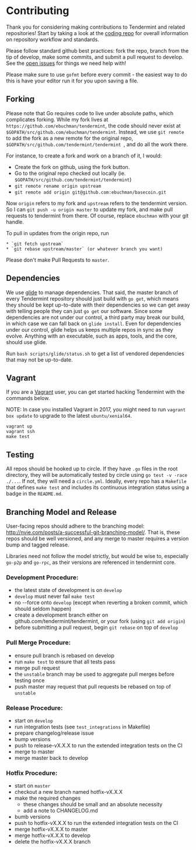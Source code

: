 # Contributing

Thank you for considering making contributions to Tendermint and related repositories! Start by taking a look at the [coding repo](https://github.com/tendermint/coding) for overall information on repository workflow and standards.

Please follow standard github best practices: fork the repo, branch from the tip of develop, make some commits, and submit a pull request to develop. See the [open issues](https://github.com/tendermint/tendermint/issues) for things we need help with!

Please make sure to use `gofmt` before every commit - the easiest way to do this is have your editor run it for you upon saving a file.

## Forking

Please note that Go requires code to live under absolute paths, which complicates forking.
While my fork lives at `https://github.com/ebuchman/tendermint`,
the code should never exist at  `$GOPATH/src/github.com/ebuchman/tendermint`.
Instead, we use `git remote` to add the fork as a new remote for the original repo,
`$GOPATH/src/github.com/tendermint/tendermint `, and do all the work there.

For instance, to create a fork and work on a branch of it, I would:

  * Create the fork on github, using the fork button.
  * Go to the original repo checked out locally (ie. `$GOPATH/src/github.com/tendermint/tendermint`)
  * `git remote rename origin upstream`
  * `git remote add origin git@github.com:ebuchman/basecoin.git`

Now `origin` refers to my fork and `upstream` refers to the tendermint version.
So I can `git push -u origin master` to update my fork, and make pull requests to tendermint from there.
Of course, replace `ebuchman` with your git handle.

To pull in updates from the origin repo, run

    * `git fetch upstream`
    * `git rebase upstream/master` (or whatever branch you want)

Please don't make Pull Requests to `master`.

## Dependencies

We use [glide](https://github.com/masterminds/glide) to manage dependencies.
That said, the master branch of every Tendermint repository should just build with `go get`, which means they should be kept up-to-date with their dependencies so we can get away with telling people they can just `go get` our software.
Since some dependencies are not under our control, a third party may break our build, in which case we can fall back on `glide install`. Even for dependencies under our control, glide helps us keeps multiple repos in sync as they evolve. Anything with an executable, such as apps, tools, and the core, should use glide.

Run `bash scripts/glide/status.sh` to get a list of vendored dependencies that may not be up-to-date.

## Vagrant

If you are a [Vagrant](https://www.vagrantup.com/) user, you can get started hacking Tendermint with the commands below.

NOTE: In case you installed Vagrant in 2017, you might need to run
`vagrant box update` to upgrade to the latest `ubuntu/xenial64`.

```
vagrant up
vagrant ssh
make test
```


## Testing

All repos should be hooked up to circle.
If they have `.go` files in the root directory, they will be automatically tested by circle using `go test -v -race ./...`. If not, they will need a `circle.yml`. Ideally, every repo has a `Makefile` that defines `make test` and includes its continuous integration status using a badge in the `README.md`.

## Branching Model and Release

User-facing repos should adhere to the branching model: http://nvie.com/posts/a-successful-git-branching-model/.
That is, these repos should be well versioned, and any merge to master requires a version bump and tagged release.

Libraries need not follow the model strictly, but would be wise to,
especially `go-p2p` and `go-rpc`, as their versions are referenced in tendermint core.

### Development Procedure:
- the latest state of development is on `develop`
- `develop` must never fail `make test`
- no --force onto `develop` (except when reverting a broken commit, which should seldom happen)
- create a development branch either on github.com/tendermint/tendermint, or your fork (using `git add origin`)
- before submitting a pull request, begin `git rebase` on top of `develop`

### Pull Merge Procedure:
- ensure pull branch is rebased on develop
- run `make test` to ensure that all tests pass
- merge pull request
- the `unstable` branch may be used to aggregate pull merges before testing once
- push master may request that pull requests be rebased on top of `unstable`

### Release Procedure:
- start on `develop`
- run integration tests (see `test_integrations` in Makefile)
- prepare changelog/release issue
- bump versions
- push to release-vX.X.X to run the extended integration tests on the CI
- merge to master
- merge master back to develop

### Hotfix Procedure:
- start on `master`
- checkout a new branch named hotfix-vX.X.X
- make the required changes
  - these changes should be small and an absolute necessity
  - add a note to CHANGELOG.md
- bumb versions
- push to hotfix-vX.X.X to run the extended integration tests on the CI
- merge hotfix-vX.X.X to master
- merge hotfix-vX.X.X to develop
- delete the hotfix-vX.X.X branch
